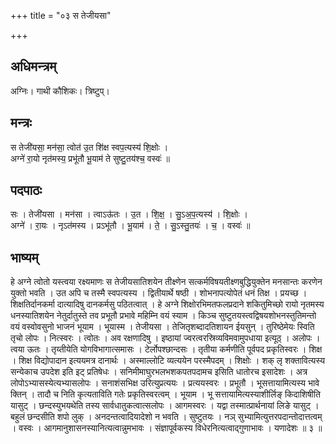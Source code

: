 +++
title = "०३ स तेजीयसा"

+++
## अधिमन्त्रम्
अग्निः। गाथी कौशिकः। त्रिष्टुप्।

## मन्त्रः
स तेजी॑यसा॒ मन॑सा॒ त्वोत॑ उ॒त शि॑क्ष स्वप॒त्यस्य॑ शि॒क्षोः ।  
अग्ने॑ रा॒यो नृत॑मस्य॒ प्रभू॑तौ भू॒याम॑ ते सुष्टु॒तय॑श्च॒ वस्वः॑ ॥

## पदपाठः
सः । तेजी॑यसा । मन॑सा । त्वाऽऊ॑तः । उ॒त । शि॒क्ष॒ । सु॒ऽअ॒प॒त्यस्य॑ । शि॒क्षोः ।  
अग्ने॑ । रा॒यः । नृऽत॑मस्य । प्रऽभू॑तौ । भू॒याम॑ । ते॒ । सु॒ऽस्तु॒तयः॑ । च॒ । वस्वः॑ ॥

## भाष्यम्
हे अग्ने त्वोतो यस्त्वया रक्ष्यमाणः स तेजीयसातिशयेन तीक्ष्णेन सत्कर्मविषयतीक्ष्णबुद्धियुक्तेन मनसान्तः करणेन युक्तो भवति । उत अपि च तस्मै स्वपत्यस्य । द्वितीयार्थे षष्ठी । शोभनापत्योपेतं धनं तिक्ष । प्रयच्छ । शिक्षतिर्दानकर्मा दात्यादिषु दानकर्मसु पठितत्वात् । हे अग्ने शिक्षोरभिमतफलप्रदाने शकितुमिच्छो रायो नृतमस्य धनस्यातिशयेन नेतुर्दातुस्ते तव प्रभूतौ प्रभावे महिम्नि वयं स्याम । किञ्च सुष्टुतयस्त्वद्विषयशोभनस्तुतिमन्तो वयं वस्वोवसुनो भाजनं भूयाम । भूयास्म । तेजीयसा । तेजितृशब्दादतिशायन ईयसुन् । तुरिष्ठेमेयः स्विति तृचो लोपः । नित्स्वरः । त्वोतः । अव रक्षणादिषु । इष्ठायां ज्वरत्वरस्रिव्यविमवामुपधाया इत्यूठ् । अलोपः । त्वया ऊतः । तृय्तीयेति योगविभागात्समासः । टेर्लोपश्छान्दसः । तृतीया कर्मणीति पूर्वपद प्रकृतिस्वरः । शिक्ष । शिक्ष विद्योपादान इत्ययमत्र दानार्थः । अस्माल्लोटि व्यत्ययेन परस्मैपदम् । शिक्षोः । शक् लृ शक्तावित्यस्य सन्येकाच उपदेश इति इट् प्रतिषेधः । सनिमीमाघुरभलभशकपतपदामच इसिति धातोरच इसादेशः । अत्र लोपोऽभ्यासस्येत्यभ्यासलोपः । सनाशंसभिक्ष उरित्युप्रत्ययः । प्रत्ययस्वरः । प्रभूतौ । भूसत्तायामित्यस्य भावे क्तिन् । तादौ च निति कृत्यताविति गतेः प्रकृतिस्वरत्वम् । भूयाम । भू सत्तायामित्यस्याशीर्लिङ् किदाशिषीति यासुट् । छन्दस्युभयथेति तस्य सार्वधातुकत्वात्सलोपः । आगमस्वरः । यद्वा तस्मात्प्रार्थनायां लिङे यासुट् । बहुलं छन्दसीति शपो लुक् । अनदन्तत्वादियादेशो न भवति । सुष्टुतयः । नञ् सुभ्यामित्युत्तरपदान्तोदात्तत्वम् । वस्वः । आगमानुशासनस्यानित्यत्वान्नुमभावः । संज्ञापूर्वकस्य विधेरनित्यत्वाद्गुणाभावः । यणादेशः ॥ ३ ॥